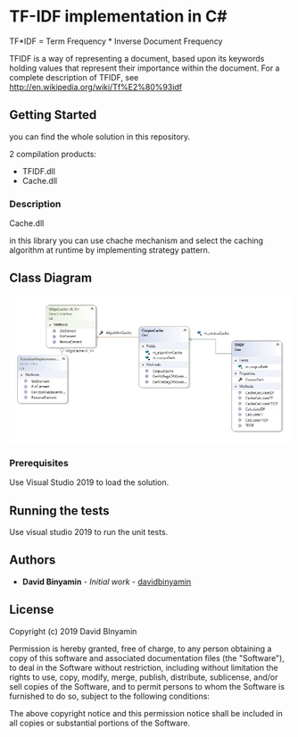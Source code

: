 # TF-IDF implementation in C#
TF*IDF = Term Frequency * Inverse Document Frequency

TFIDF is a way of representing a document, based upon its keywords holding values that represent their importance within the document. For a complete description of TFIDF, see http://en.wikipedia.org/wiki/Tf%E2%80%93idf


## Getting Started

you can find the whole solution in this repository.

2 compilation products:
 * TFIDF.dll
 * Cache.dll

### Description
Cache.dll

in this library you can use chache mechanism and select the caching algorithm at runtime by implementing strategy pattern.

## Class Diagram
![alt text](https://github.com/davidbinyamin/TFIDF/blob/master/ClassDiagram.JPG)

### Prerequisites
Use Visual Studio 2019 to load the solution.


## Running the tests

Use visual studio 2019 to run the unit tests.


## Authors

* **David Binyamin** - *Initial work* - [davidbinyamin](https://github.com/davidbinyamin)


## License

Copyright (c) 2019 David BInyamin

Permission is hereby granted, free of charge, to any person obtaining a copy of this software and associated documentation files (the "Software"), to deal in the Software without restriction, including without limitation the rights to use, copy, modify, merge, publish, distribute, sublicense, and/or sell copies of the Software, and to permit persons to whom the Software is furnished to do so, subject to the following conditions:

The above copyright notice and this permission notice shall be included in all copies or substantial portions of the Software.

